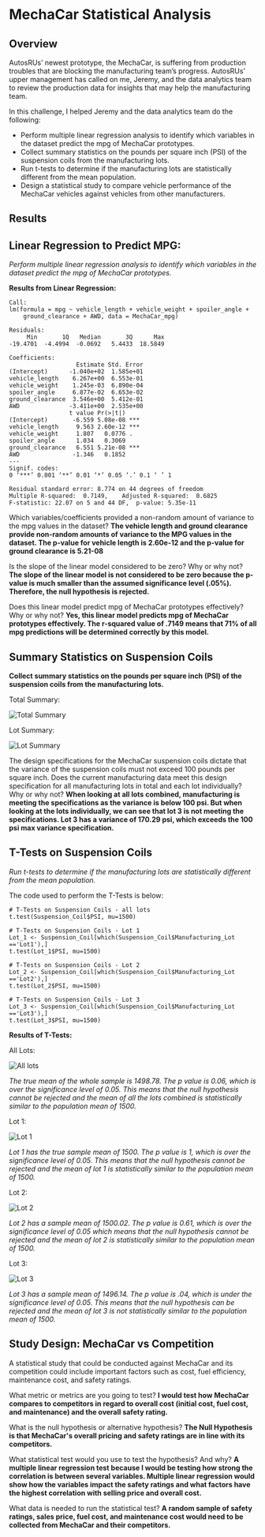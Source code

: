# MechaCar Statistical Analysis

## Overview

AutosRUs’ newest prototype, the MechaCar, is suffering from production troubles that are blocking the manufacturing team’s progress. AutosRUs’ upper management has called on me, Jeremy, and the data analytics team to review the production data for insights that may help the manufacturing team.

In this challenge, I helped Jeremy and the data analytics team do the following:

- Perform multiple linear regression analysis to identify which variables in the dataset predict the mpg of MechaCar prototypes.
- Collect summary statistics on the pounds per square inch (PSI) of the suspension coils from the manufacturing lots.
- Run t-tests to determine if the manufacturing lots are statistically different from the mean population.
- Design a statistical study to compare vehicle performance of the MechaCar vehicles against vehicles from other manufacturers. 

## Results

## Linear Regression to Predict MPG: 
*Perform multiple linear regression analysis to identify which variables in the dataset predict the mpg of MechaCar prototypes.*

**Results from Linear Regression:**
```
Call:
lm(formula = mpg ~ vehicle_length + vehicle_weight + spoiler_angle + 
    ground_clearance + AWD, data = MechaCar_mpg)

Residuals:
     Min       1Q   Median       3Q      Max 
-19.4701  -4.4994  -0.0692   5.4433  18.5849 

Coefficients:
                   Estimate Std. Error
(Intercept)      -1.040e+02  1.585e+01
vehicle_length    6.267e+00  6.553e-01
vehicle_weight    1.245e-03  6.890e-04
spoiler_angle     6.877e-02  6.653e-02
ground_clearance  3.546e+00  5.412e-01
AWD              -3.411e+00  2.535e+00
                 t value Pr(>|t|)    
(Intercept)       -6.559 5.08e-08 ***
vehicle_length     9.563 2.60e-12 ***
vehicle_weight     1.807   0.0776 .  
spoiler_angle      1.034   0.3069    
ground_clearance   6.551 5.21e-08 ***
AWD               -1.346   0.1852    
---
Signif. codes:  
0 ‘***’ 0.001 ‘**’ 0.01 ‘*’ 0.05 ‘.’ 0.1 ‘ ’ 1

Residual standard error: 8.774 on 44 degrees of freedom
Multiple R-squared:  0.7149,	Adjusted R-squared:  0.6825 
F-statistic: 22.07 on 5 and 44 DF,  p-value: 5.35e-11
```
Which variables/coefficients provided a non-random amount of variance to the mpg values in the dataset? **The vehicle length and ground clearance provide non-random amounts of variance to the MPG values in the dataset. The p-value for vehicle length is 2.60e-12 and the p-value for ground clearance is 5.21-08**

Is the slope of the linear model considered to be zero? Why or why not? **The slope of the linear model is not considered to be zero because the p-value is much smaller than the assumed significance level (.05%). Therefore, the null hypothesis is rejected.**

Does this linear model predict mpg of MechaCar prototypes effectively? Why or why not? **Yes, this linear model predicts mpg of MechaCar prototypes effectively. The r-squared value of .7149 means that 71% of all mpg predictions will be determined correctly by this model.**

## Summary Statistics on Suspension Coils
**Collect summary statistics on the pounds per square inch (PSI) of the suspension coils from the manufacturing lots.**

Total Summary:

![Total Summary](https://github.com/Kcav18/MechaCar_Statistical_Analysis/blob/main/Total_Summary_SuspensionCoil.png)

Lot Summary:

![Lot Summary](https://github.com/Kcav18/MechaCar_Statistical_Analysis/blob/main/Lot_Summary_SuspensionCoil.png)

The design specifications for the MechaCar suspension coils dictate that the variance of the suspension coils must not exceed 100 pounds per square inch. Does the current manufacturing data meet this design specification for all manufacturing lots in total and each lot individually? Why or why not? **When looking at all lots combined, manufacturing is meeting the specifications as the variance is below 100 psi. But when looking at the lots individually, we can see that lot 3 is not meeting the specifications. Lot 3 has a variance of 170.29 psi, which exceeds the 100 psi max variance specification.**

## T-Tests on Suspension Coils
*Run t-tests to determine if the manufacturing lots are statistically different from the mean population.*

The code used to perform the T-Tests is below:
```
# T-Tests on Suspension Coils - all lots
t.test(Suspension_Coil$PSI, mu=1500)

# T-Tests on Suspension Coils - Lot 1
Lot_1 <- Suspension_Coil[which(Suspension_Coil$Manufacturing_Lot =='Lot1'),]
t.test(Lot_1$PSI, mu=1500)

# T-Tests on Suspension Coils - Lot 2
Lot_2 <- Suspension_Coil[which(Suspension_Coil$Manufacturing_Lot =='Lot2'),]
t.test(Lot_2$PSI, mu=1500)

# T-Tests on Suspension Coils - Lot 3
Lot_3 <- Suspension_Coil[which(Suspension_Coil$Manufacturing_Lot =='Lot3'),]
t.test(Lot_3$PSI, mu=1500)
```
**Results of T-Tests:**

All Lots:

![All lots](https://github.com/Kcav18/MechaCar_Statistical_Analysis/blob/main/TTest_AllLots.png)

*The true mean of the whole sample is 1498.78. The p value is 0.06, which is over the significance level of 0.05. This means that the null hypothesis cannot be rejected and the mean of all the lots combined is statistically similar to the population mean of 1500.*

Lot 1:

![Lot 1](https://github.com/Kcav18/MechaCar_Statistical_Analysis/blob/main/TTest_Lot1.png)

*Lot 1 has the true sample mean of 1500. The p value is 1, which is over the significance level of 0.05. This means that the null hypothesis cannot be rejected and the mean of lot 1 is statistically similar to the population mean of 1500.*

Lot 2:

![Lot 2](https://github.com/Kcav18/MechaCar_Statistical_Analysis/blob/main/TTest_Lot2.png)

*Lot 2 has a sample mean of 1500.02. The p value is 0.61, which is over the significance level of 0.05 which means that the null hypothesis cannot be rejected and the mean of lot 2 is statistically similar to the population mean of 1500.*

Lot 3:

![Lot 3](https://github.com/Kcav18/MechaCar_Statistical_Analysis/blob/main/TTest_Lot3.png)

*Lot 3 has a sample mean of 1496.14. The p value is .04, which is under the significance level of 0.05. This means that the null hypothesis can be rejected and the mean of lot 3 is not statistically similar to the population mean of 1500.*

## Study Design: MechaCar vs Competition

A statistical study that could be conducted against MechaCar and its competition could include important factors such as cost, fuel efficiency, maintenance cost, and safety ratings.

What metric or metrics are you going to test? **I would test how MechaCar compares to competitors in regard to overall cost (initial cost, fuel cost, and maintenance) and the overall safety rating.**

What is the null hypothesis or alternative hypothesis? **The Null Hypothesis is that MechaCar's overall pricing and safety ratings are in line with its competitors.**

What statistical test would you use to test the hypothesis? And why? **A multiple linear regression test because I would be testing how strong the correlation is between several variables. Multiple linear regression would show how the variables impact the safety ratings and what factors have the highest correlation with selling price and overall cost.**

What data is needed to run the statistical test? **A random sample of safety ratings, sales price, fuel cost, and maintenance cost would need to be collected from MechaCar and their competitors.**
